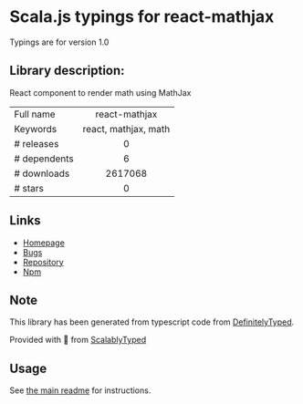 
# Scala.js typings for react-mathjax

Typings are for version 1.0

## Library description:
React component to render math using MathJax

|                    |                 |
| ------------------ | :-------------: |
| Full name          | react-mathjax |
| Keywords           | react, mathjax, math |
| # releases         | 0 |
| # dependents       | 6 |
| # downloads        | 2617068 |
| # stars            | 0 |

## Links
- [Homepage](https://github.com/SamyPesse/react-mathjax#readme)
- [Bugs](https://github.com/SamyPesse/react-mathjax/issues)
- [Repository](https://github.com/SamyPesse/react-mathjax)
- [Npm](https://www.npmjs.com/package/react-mathjax)
    


## Note
This library has been generated from typescript code from [DefinitelyTyped](https://definitelytyped.org).

Provided with :purple_heart: from [ScalablyTyped](https://github.com/oyvindberg/ScalablyTyped)

## Usage
See [the main readme](../../readme.md) for instructions.


